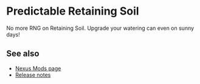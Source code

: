 # Predictable Retaining Soil
No more RNG on Retaining Soil. Upgrade your watering can even on sunny days! 

## See also
* [Nexus Mods page](https://www.nexusmods.com/stardewvalley/mods/10956)
* [Release notes](release-notes.md)